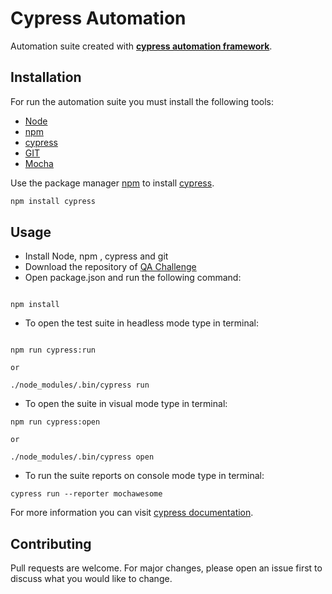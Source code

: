 # Cypress Automation

Automation suite created with [**cypress automation framework**]((https://www.cypress.io)).

## Installation

For run the automation suite you must install the following tools:

- [Node](https://nodejs.org/en/)
- [npm](https://docs.npmjs.com/downloading-and-installing-node-js-and-npm)
- [cypress](https://www.cypress.io)
- [GIT](https://github.com)
- [Mocha](https://www.npmjs.com/package/mochawesome)

Use the package manager [npm](https://docs.npmjs.com/downloading-and-installing-node-js-and-npm) to install [cypress](https://www.cypress.io).

```bash
npm install cypress
```

## Usage

- Install Node, npm , cypress and git
- Download the repository of [QA Challenge](https://github.com/marcomatutehn/qa-challenge)
- Open package.json and run the following command:
```

npm install

```
- To open the test suite in headless mode type in terminal:

```

npm run cypress:run

or

./node_modules/.bin/cypress run

```
- To open the suite in visual mode type in terminal:

```
npm run cypress:open

or

./node_modules/.bin/cypress open

```

- To run the suite reports on console mode type in terminal:

```
cypress run --reporter mochawesome
```


For more information you can visit [cypress documentation](https://docs.cypress.io/guides/guides/command-line#Installation).


## Contributing
Pull requests are welcome. For major changes, please open an issue first to discuss what you would like to change.

